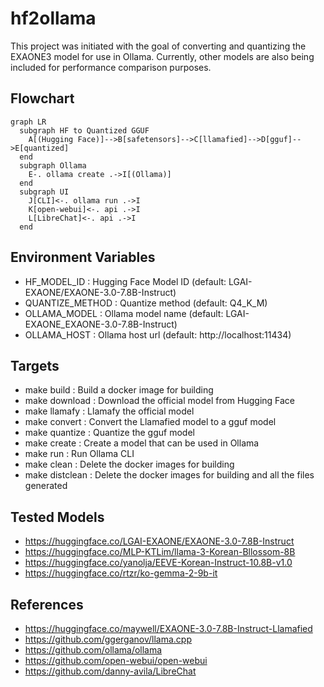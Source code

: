 # hf2ollama
This project was initiated with the goal of converting and quantizing the EXAONE3 model for use in Ollama. Currently, other models are also being included for performance comparison purposes.

Flowchart
---------
```mermaid
graph LR
  subgraph HF to Quantized GGUF
    A[(Hugging Face)]-->B[safetensors]-->C[llamafied]-->D[gguf]-->E[quantized]
  end
  subgraph Ollama
    E-. ollama create .->I[(Ollama)]
  end
  subgraph UI
    J[CLI]<-. ollama run .->I
    K[open-webui]<-. api .->I
    L[LibreChat]<-. api .->I
  end
```

Environment Variables
---------------------
* HF_MODEL_ID          : Hugging Face Model ID (default: LGAI-EXAONE/EXAONE-3.0-7.8B-Instruct)
* QUANTIZE_METHOD      : Quantize method (default: Q4_K_M)
* OLLAMA_MODEL         : Ollama model name (default: LGAI-EXAONE_EXAONE-3.0-7.8B-Instruct)
* OLLAMA_HOST          : Ollama host url (default: http://localhost:11434)

Targets
-------
* make build           : Build a docker image for building
* make download        : Download the official model from Hugging Face
* make llamafy         : Llamafy the official model
* make convert         : Convert the Llamafied model to a gguf model
* make quantize        : Quantize the gguf model
* make create          : Create a model that can be used in Ollama
* make run             : Run Ollama CLI
* make clean           : Delete the docker images for building
* make distclean       : Delete the docker images for building and all the files generated

Tested Models
----------------
* https://huggingface.co/LGAI-EXAONE/EXAONE-3.0-7.8B-Instruct
* https://huggingface.co/MLP-KTLim/llama-3-Korean-Bllossom-8B
* https://huggingface.co/yanolja/EEVE-Korean-Instruct-10.8B-v1.0
* https://huggingface.co/rtzr/ko-gemma-2-9b-it

References
----------
* https://huggingface.co/maywell/EXAONE-3.0-7.8B-Instruct-Llamafied
* https://github.com/ggerganov/llama.cpp
* https://github.com/ollama/ollama
* https://github.com/open-webui/open-webui
* https://github.com/danny-avila/LibreChat
